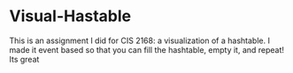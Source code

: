 # Visual-Hastable

This is an assignment I did for CIS 2168: a visualization of a hashtable. I made it event based so that you can fill the hashtable,
empty it, and repeat! Its great